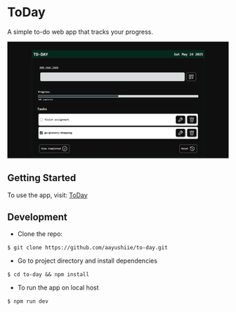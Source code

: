 # ToDay
A simple to-do web app that tracks your progress.

![Screenshot](./src/assets/Screenshot.png)

## Getting Started

To use the app, visit: [ToDay](https://to-day-progress.netlify.app/)

## Development

* Clone the repo:
```github
$ git clone https://github.com/aayushiie/to-day.git
```

* Go to project directory and install dependencies
```github
$ cd to-day && npm install
```

* To run the app on local host
```github
$ npm run dev
```
